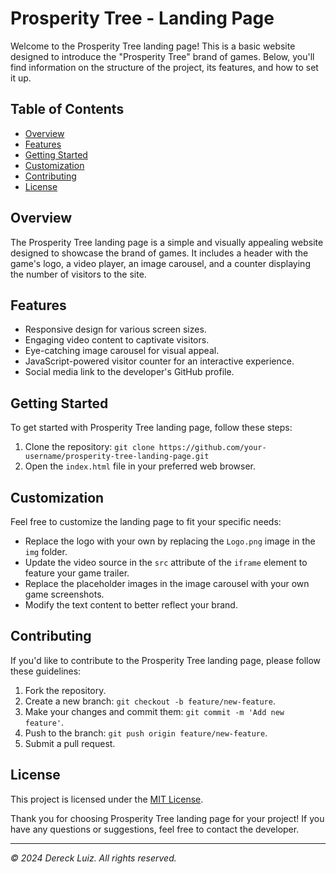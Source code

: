# Prosperity Tree - Landing Page

Welcome to the Prosperity Tree landing page! This is a basic website designed to introduce the "Prosperity Tree" brand of games. Below, you'll find information on the structure of the project, its features, and how to set it up.

## Table of Contents

- [Overview](#overview)
- [Features](#features)
- [Getting Started](#getting-started)
- [Customization](#customization)
- [Contributing](#contributing)
- [License](#license)

## Overview

The Prosperity Tree landing page is a simple and visually appealing website designed to showcase the brand of games. It includes a header with the game's logo, a video player, an image carousel, and a counter displaying the number of visitors to the site.

## Features

- Responsive design for various screen sizes.
- Engaging video content to captivate visitors.
- Eye-catching image carousel for visual appeal.
- JavaScript-powered visitor counter for an interactive experience.
- Social media link to the developer's GitHub profile.

## Getting Started

To get started with Prosperity Tree landing page, follow these steps:

1. Clone the repository: `git clone https://github.com/your-username/prosperity-tree-landing-page.git`
2. Open the `index.html` file in your preferred web browser.

## Customization

Feel free to customize the landing page to fit your specific needs:

- Replace the logo with your own by replacing the `Logo.png` image in the `img` folder.
- Update the video source in the `src` attribute of the `iframe` element to feature your game trailer.
- Replace the placeholder images in the image carousel with your own game screenshots.
- Modify the text content to better reflect your brand.

## Contributing

If you'd like to contribute to the Prosperity Tree landing page, please follow these guidelines:

1. Fork the repository.
2. Create a new branch: `git checkout -b feature/new-feature`.
3. Make your changes and commit them: `git commit -m 'Add new feature'`.
4. Push to the branch: `git push origin feature/new-feature`.
5. Submit a pull request.

## License

This project is licensed under the [MIT License](LICENSE).

Thank you for choosing Prosperity Tree landing page for your project! If you have any questions or suggestions, feel free to contact the developer.

---

*© 2024 Dereck Luiz. All rights reserved.*
